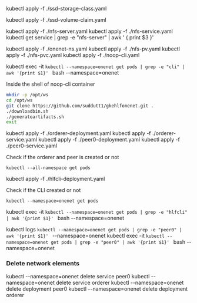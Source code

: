 kubectl apply -f ./ssd-storage-class.yaml 

kubectl apply -f ./ssd-volume-claim.yaml

kubectl apply -f ./nfs-server.yaml 
kubectl apply -f ./nfs-service.yaml
kubectl get service  | grep -e "nfs-server" | awk ' { print $3 }'

kubectl apply -f ./onenet-ns.yaml
kubectl apply -f ./nfs-pv.yaml
kubectl apply -f ./nfs-pvc.yaml 
kubectl apply -f ./noop-cli.yaml

kubectl exec -it `kubectl --namespace=onenet get pods | grep -e "cli" | awk '{print $1}' ` bash --namespace=onenet

Inside the shell of noop-cli container

```sh 
mkdir -p /opt/ws
cd /opt/ws
git clone https://github.com/suddutt1/gkehlfonenet.git .
./downloadbin.sh
./generateartifacts.sh
exit

```

kubectl apply -f ./orderer-deployment.yaml 
kubectl apply -f ./orderer-service.yaml 
kubectl apply -f ./peer0-deployment.yaml 
kubectl apply -f ./peer0-service.yaml 

Check if the orderer and peer is created or not 
```
kubectl --all-namespace get pods
```
kubectl apply -f ./hlfcli-deployment.yaml 

Check if the CLI created or not 

```
kubectl --namespace=onenet get pods

```

kubectl exec -it `kubectl --namespace=onenet get pods | grep -e "hlfcli" | awk '{print $1}' ` bash --namespace=onenet

kubectl logs `kubectl --namespace=onenet get pods | grep -e "peer0" | awk '{print $1}' `  --namespace=onenet
kubectl exec -it `kubectl --namespace=onenet get pods | grep -e "peer0" | awk '{print $1}' ` bash --namespace=onenet

### Delete network elements

kubectl --namespace=onenet delete service peer0
kubectl --namespace=onenet delete service orderer
kubectl --namespace=onenet delete deployment peer0
kubectl --namespace=onenet delete deployment orderer
